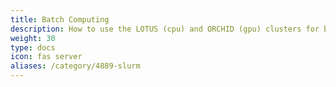 ```yaml
---
title: Batch Computing
description: How to use the LOTUS (cpu) and ORCHID (gpu) clusters for batch processing
weight: 30
type: docs
icon: fas server
aliases: /category/4889-slurm
---
```

